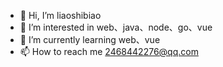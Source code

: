 - 👋 Hi, I’m liaoshibiao  
- 👀 I’m interested in web、java、node、go、vue
- 🌱 I’m currently learning web、vue
- 📫 How to reach me 2468442276@qq.com

<!---
liaoshibiao/liaoshibiao is a ✨ special ✨ repository because its `README.md` (this file) appears on your GitHub profile.
You can click the Preview link to take a look at your changes.
--->
